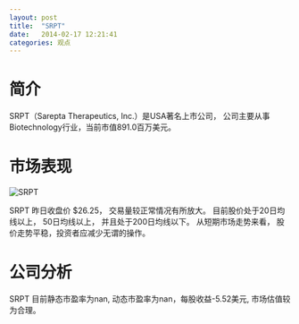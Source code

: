 ```yaml
---
layout: post
title:  "SRPT"
date:   2014-02-17 12:21:41
categories: 观点
---
```


# 简介
SRPT（Sarepta Therapeutics, Inc.）是USA著名上市公司，
公司主要从事Biotechnology行业，当前市值891.0百万美元。

# 市场表现

![SRPT](http://finviz.com/chart.ashx?t=SRPT&ty=c&ta=1&p=d&s=l)

SRPT 昨日收盘价 $26.25，
交易量较正常情况有所放大。
目前股价处于20日均线以上，
50日均线以上，
并且处于200日均线以下。
从短期市场走势来看，
股价走势平稳，投资者应减少无谓的操作。

# 公司分析
SRPT 目前静态市盈率为nan, 动态市盈率为nan，每股收益-5.52美元,
市场估值较为合理。
